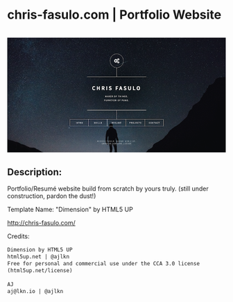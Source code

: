 <h1>chris-fasulo.com | Portfolio Website</h1><br>
<img src="images/websiteScreenshot.png">
<br>
<h2>Description:</h2>
<p>Portfolio/Resum&eacute; website build from scratch by yours truly. (still under construction, pardon the dust!)</p>
<p>Template Name: "Dimension" by HTML5 UP</p>

http://chris-fasulo.com/

Credits:

	Dimension by HTML5 UP
	html5up.net | @ajlkn
	Free for personal and commercial use under the CCA 3.0 license (html5up.net/license)

	AJ
	aj@lkn.io | @ajlkn
